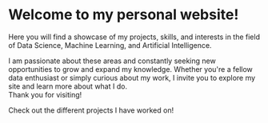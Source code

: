 # Welcome to my personal website! 
Here you will find a showcase of my projects, skills, and interests in the field of Data Science, Machine Learning, and Artificial Intelligence.   

I am passionate about these areas and constantly seeking new opportunities to grow and expand my knowledge. Whether you're a fellow data enthusiast or simply curious about my work, I invite you to explore my site and learn more about what I do.  
Thank you for visiting!

Check out the different projects I have worked on!